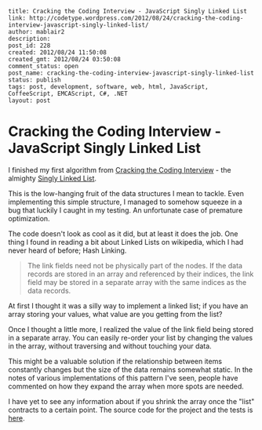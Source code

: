 ```
title: Cracking the Coding Interview - JavaScript Singly Linked List
link: http://codetype.wordpress.com/2012/08/24/cracking-the-coding-interview-javascript-singly-linked-list/
author: mablair2
description:
post_id: 228
created: 2012/08/24 11:50:08
created_gmt: 2012/08/24 03:50:08
comment_status: open
post_name: cracking-the-coding-interview-javascript-singly-linked-list
status: publish
tags: post, development, software, web, html, JavaScript, CoffeeScript, EMCAScript, C#, .NET
layout: post
```

# Cracking the Coding Interview - JavaScript Singly Linked List

I finished my first algorithm from [Cracking the Coding Interview](http://www.amazon.com/gp/product/098478280X/ref=as_li_qf_sp_asin_il_tl?ie=UTF8&camp=1789&creative=9325&creativeASIN=098478280X&linkCode=as2&tag=aplfopoex-20) - the almighty [Singly Linked List](http://en.wikipedia.org/wiki/Linked_list#Singly.2C_doubly.2C_and_multiply_linked_lists).

This is the low-hanging fruit of the data structures I mean to tackle. Even implementing this simple structure, I managed to somehow squeeze in a bug that luckily I caught in my testing. An unfortunate case of premature optimization.

The code doesn't look as cool as it did, but at least it does the job. One thing I found in reading a bit about Linked Lists on wikipedia, which I had never heard of before; Hash Linking.

> The link fields need not be physically part of the nodes. If the data records are stored in an array and referenced by their indices, the link field may be stored in a separate array with the same indices as the data records.

At first I thought it was a silly way to implement a linked list; if you have an array storing your values, what value are you getting from the list?

Once I thought a little more, I realized the value of the link field being stored in a separate array. You can easily re-order your list by changing the values in the array, without traversing and without touching your data.

This might be a valuable solution if the relationship between items constantly changes but the size of the data remains somewhat static. In the notes of various implementations of this pattern I've seen, people have commented on how they expand the array when more spots are needed.

I have yet to see any information about if you shrink the array once the "list" contracts to a certain point. The source code for the project and the tests is [here](https://github.com/duereg/js-algorithms).
